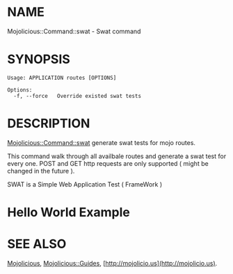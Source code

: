# NAME

Mojolicious::Command::swat - Swat command

# SYNOPSIS

    Usage: APPLICATION routes [OPTIONS]

    Options:
      -f, --force   Override existed swat tests

# DESCRIPTION

[Mojolicious::Command::swat](https://metacpan.org/pod/Mojolicious::Command::swat) generate swat tests for mojo routes.

This command walk through all availbale routes and generate a swat test for every one. 
POST and GET http requests are only supported ( might be changed in the future ).

SWAT is a Simple Web Application Test ( FrameWork )

# Hello World Example 

# SEE ALSO

[Mojolicious](https://metacpan.org/pod/Mojolicious), [Mojolicious::Guides](https://metacpan.org/pod/Mojolicious::Guides), [http://mojolicio.us](http://mojolicio.us).
